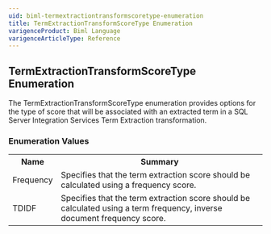 ```yaml
---
uid: biml-termextractiontransformscoretype-enumeration
title: TermExtractionTransformScoreType Enumeration
varigenceProduct: Biml Language
varigenceArticleType: Reference
---
```


## TermExtractionTransformScoreType Enumeration<div class="LanguageSummary"><div class ="SummaryItem">The TermExtractionTransformScoreType enumeration provides options for the type of score that will be associated with an extracted term in a SQL Server Integration Services Term Extraction transformation.</div></div><div class="EnumValueGroup">### Enumeration Values<table id="EnumValue" class="MemberList"><tbody><tr><th class="MemberNameColumnHeader">Name</th><th class="MemberSummaryColumnHeader">Summary</th></tr><tr class="cd0"><td class="MemberName">Frequency</td><td class="MemberSummary"><div class ="SummaryItem">Specifies that the term extraction score should be calculated using a frequency score.</div></td></tr><tr class="cd1"><td class="MemberName">TDIDF</td><td class="MemberSummary"><div class ="SummaryItem">Specifies that the term extraction score should be calculated using a term frequency, inverse document frequency score.</div></td></tr></tbody></table></div>